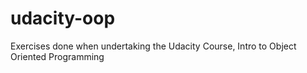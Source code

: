 udacity-oop
===========

Exercises done when undertaking the Udacity Course, Intro to Object Oriented Programming
